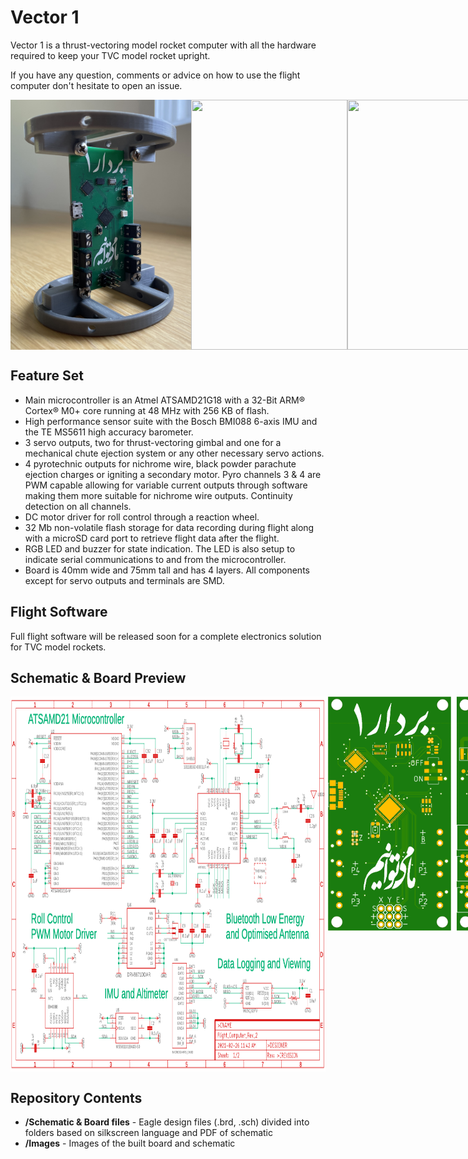 # Vector 1
Vector 1 is a thrust-vectoring model rocket computer with all the hardware required to keep your TVC model rocket upright. 

If you have any question, comments or advice on how to use the flight computer don't hesitate to open an issue.

<div style="display:flex">
<img src="./Images/Brackets.jpg" height="400" />
<img src="./Images/Front.jpg" height="400" width="250"/>
<img src="./Images/Back.jpg" height="400" width="240"/>
</div>

## Feature Set

- Main microcontroller is an Atmel ATSAMD21G18 with a 32-Bit ARM® Cortex® M0+ core running at 48 MHz with 256 KB of flash. 
- High performance sensor suite with the Bosch BMI088 6-axis IMU and the TE MS5611 high accuracy barometer.
- 3 servo outputs, two for thrust-vectoring gimbal and one for a mechanical chute ejection system or any other necessary servo actions.
- 4 pyrotechnic outputs for nichrome wire, black powder parachute ejection charges or igniting a secondary motor. Pyro channels 3 & 4 are PWM capable allowing for variable current outputs through software making them more suitable for nichrome wire outputs. Continuity detection on all channels.
- DC motor driver for roll control through a reaction wheel. 
- 32 Mb non-volatile flash storage for data recording during flight along with a microSD card port to retrieve flight data after the flight.
- RGB LED and buzzer for state indication. The LED is also setup to indicate serial communications to and from the microcontroller.
- Board is 40mm wide and 75mm tall and has 4 layers. All components except for servo outputs and terminals are SMD.

## Flight Software

Full flight software will be released soon for a complete electronics solution for TVC model rockets.

## Schematic & Board Preview

<div style="display:flex">
<img src="./Images/Schematic.png" height="600" width="1000"/>
<img src="./Images/Board Front.png" height="375" width="205"/>
<img src="./Images/Board Back.png" height="375" width="205"/>
<img src="./Images/Routing Front.png" height="375" width="205"/>
<img src="./Images/Routing Back.png" height="375" width="205"/>
</div>

## Repository Contents

* **/Schematic & Board files** - Eagle design files (.brd, .sch) divided into folders based on silkscreen language and PDF of schematic
* **/Images** - Images of the built board and schematic
